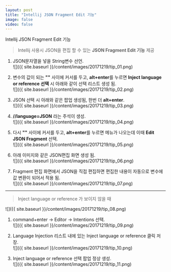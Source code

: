 ```yaml
---
layout: post
title: "Intellij JSON Fragment Edit 기능"
image: false
video: false
---
```


Intellij JSON Fragment Edit 기능


> Intellij 사용시 JSON을 편집 할 수 있는 **JSON Fragment Edit 기능** 제공


1. JSON문자열을 넣을 String변수 선언. <br>
![]({{ site.baseurl }}/content/images/20171219/tip_01.png)

2. 변수의 값이 되는 **""** 사이에 커서를 두고, **alt+enter**를 누르면 **Inject language or reference 선택** 시 아래와 같이 선택 리스트 생성 됨. <br>
![]({{ site.baseurl }}/content/images/20171219/tip_02.png)

3. JSON 선택 시 아래와 같은 팝업 생성됨, 한번 더 **alt+enter**. <br>
![]({{ site.baseurl }}/content/images/20171219/tip_03.png)

4. **//language=JSON** 라는 주석이 생성. <br>
![]({{ site.baseurl }}/content/images/20171219/tip_04.png)

5. 다시 **""** 사이에 커서를 두고, **alt+enter**를 누르면 메뉴가 나오는데 이때 **Edit JSON Fragment** 선택. <br>
![]({{ site.baseurl }}/content/images/20171219/tip_05.png)

6. 아래 이미지와 같은 JSON편집 화면 생성 됨. <br>
![]({{ site.baseurl }}/content/images/20171219/tip_06.png)

7. Fragment 편집 화면에서 JSON을 직접 편집하면 편집한 내용이 자동으로 변수에 값 변환이 되어서 적용 됨. <br>
![]({{ site.baseurl }}/content/images/20171219/tip_07.png)

---

> Inject Ianguage or reference 가 보이지 않을 때

![]({{ site.baseurl }}/content/images/20171219/tip_08.png)


1. command+enter -> Editor -> Intentions 선택. <br>
![]({{ site.baseurl }}/content/images/20171219/tip_09.png)

2. Language Injection 리스트 내에 있는 Inject language or reference 클릭 저장. <br>
![]({{ site.baseurl }}/content/images/20171219/tip_10.png)

3. Inject language or reference 선택 팝업 정상 생성. <br>
![]({{ site.baseurl }}/content/images/20171219/tip_11.png)
